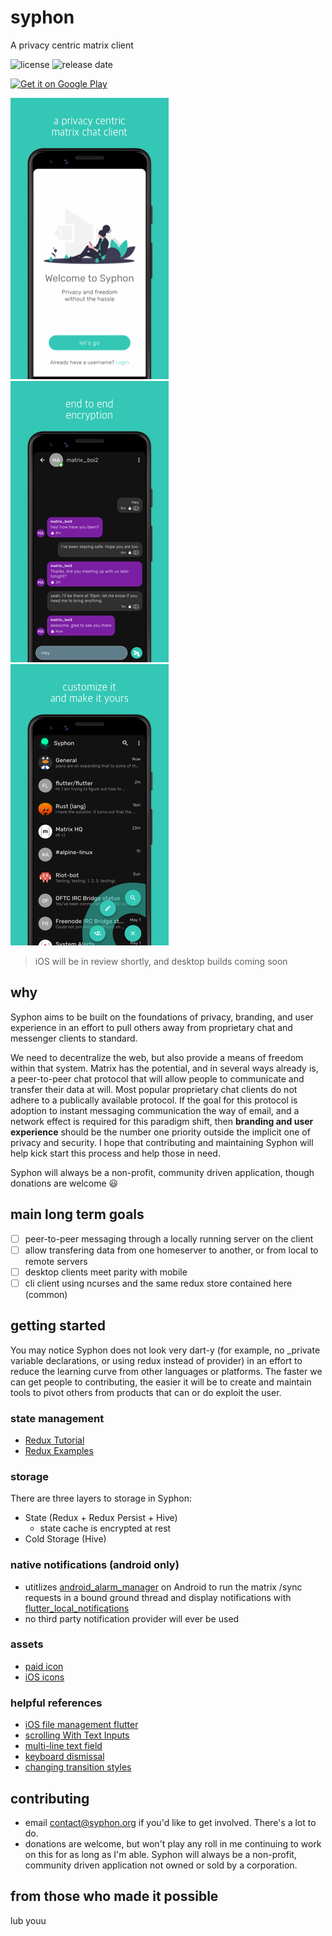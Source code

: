 # syphon

A privacy centric matrix client
 
![license](https://img.shields.io/github/license/syphon-org/syphon?)
![release date](https://img.shields.io/github/v/release/syphon-org/syphon?include_prereleases)
<!-- ![alpha downloads](https://img.shields.io/github/downloads/syphon-org/syphon/v0.0.13-alpha/total) -->

<a href='https://play.google.com/store/apps/details?id=org.tether.tether'><img  height="80px" style="max-width:100%;" alt='Get it on Google Play' src='https://play.google.com/intl/en_us/badges/static/images/badges/en_badge_web_generic.png' /></a>
 
![Login Screenshot](assets/screenshots/01-android-tiny.png) 
![End To End Chat Screenshot](assets/screenshots/03-android-tiny.png) 
![Expanded Home Screenshot](assets/screenshots/05-android-tiny.png)

> iOS will be in review shortly, and desktop builds coming soon

## why

Syphon aims to be built on the foundations of privacy, branding, and user experience in an effort to pull others away from proprietary chat and messenger clients to  standard.

We need to decentralize the web, but also provide a means of freedom within that system. Matrix has the potential, and in several ways already is, a peer-to-peer chat protocol that will allow people to communicate and transfer their data at will. Most popular proprietary chat clients do not adhere to a publically available protocol. If the goal for this protocol is adoption to instant messaging communication the way of email, and a network effect is required for this paradigm shift, then **branding and user experience** should be the number one priority outside the implicit one of privacy and security. I hope that contributing and maintaining Syphon will help kick start this process and help those in need.

Syphon will always be a non-profit, community driven application, though donations are welcome 😃


## main long term goals
- [ ] peer-to-peer messaging through a locally running server on the client
- [ ] allow transfering data from one homeserver to another, or from local to remote servers
- [ ] desktop clients meet parity with mobile
- [ ] cli client using ncurses and the same redux store contained here (common)

## getting started
You may notice Syphon does not look very dart-y (for example, no \_private variable declarations, or using redux instead of provider) in an effort to reduce the learning curve from other languages or platforms. The faster we can get people to contributing, the easier it will be to create and maintain tools to pivot others from products that can or do exploit the user.

### state management
- [Redux Tutorial](https://www.netguru.com/codestories/-implement-redux-with-flutter-app)
- [Redux Examples](https://github.com/brianegan/flutter_architecture_samples/blob/master/firestore_redux/)

### storage
There are three layers to storage in Syphon:
- State (Redux + Redux Persist +  Hive)
    * state cache is encrypted at rest
- Cold Storage (Hive)

### native notifications (android only)
- utitlizes [android_alarm_manager](https://pub.dev/packages?q=background_alarm_manager) on Android to run the matrix /sync requests in a bound ground thread and display notifications with [flutter_local_notifications](https://pub.dev/packages/flutter_local_notifications)
- no third party notification provider will ever be used

### assets
- [paid icon](https://thenounproject.com/search/?q=polygon&i=2596282)
- [iOS icons](https://github.com/smallmuou/ios-icon-generator)

### helpful references
- [iOS file management flutter](https://stackoverflow.com/questions/55220612/how-to-save-a-text-file-in-external-storage-in-ios-using-flutter)
- [scrolling With Text Inputs](https://github.com/flutter/flutter/issues/13339)
- [multi-line text field](https://stackoverflow.com/questions/45900387/multi-line-textfield-in-flutter)
- [keyboard dismissal](https://stackoverflow.com/questions/55863766/how-to-prevent-keyboard-from-dismissing-on-pressing-submit-key-in-flutter)
- [changing transition styles](https://stackoverflow.com/questions/50196913/how-to-change-navigation-animation-using-flutter)


## contributing
- email contact@syphon.org if you'd like to get involved. There's a lot to do.
- donations are welcome, but won't play any roll in me continuing to work on this for as long as I'm able. Syphon will always be a non-profit, community driven application not owned or sold by a corporation.

## from those who made it possible
lub youu
